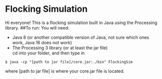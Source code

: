 # Flocking Simulation
Hi everyone!
This is a flocking simulation built in Java using the Processing library.
##To run:
You will need:
* Java 8 (or another compatible version of Java, not sure which ones work, Java 16 does not work)
* The Processing 3 library (or at least the jar file)\
cd into your folder, and then type in
```shell
$ java -cp "[path to jar file]/core.jar:./bin" FlockingSim
```
where [path to jar file] is where your core.jar file is located.
